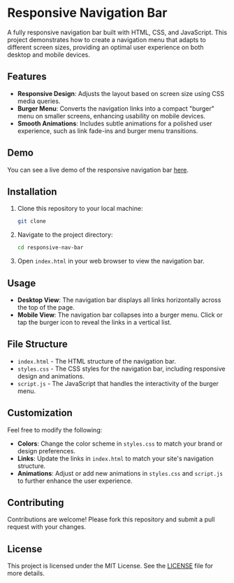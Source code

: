 # Responsive Navigation Bar

A fully responsive navigation bar built with HTML, CSS, and JavaScript. This project demonstrates how to create a navigation menu that adapts to different screen sizes, providing an optimal user experience on both desktop and mobile devices.

## Features

- **Responsive Design**: Adjusts the layout based on screen size using CSS media queries.
- **Burger Menu**: Converts the navigation links into a compact "burger" menu on smaller screens, enhancing usability on mobile devices.
- **Smooth Animations**: Includes subtle animations for a polished user experience, such as link fade-ins and burger menu transitions.

## Demo

You can see a live demo of the responsive navigation bar [here](#).

## Installation

1. Clone this repository to your local machine:
    ```bash
    git clone 
    ```
2. Navigate to the project directory:
    ```bash
    cd responsive-nav-bar
    ```
3. Open `index.html` in your web browser to view the navigation bar.

## Usage

- **Desktop View**: The navigation bar displays all links horizontally across the top of the page.
- **Mobile View**: The navigation bar collapses into a burger menu. Click or tap the burger icon to reveal the links in a vertical list.

## File Structure

- `index.html` - The HTML structure of the navigation bar.
- `styles.css` - The CSS styles for the navigation bar, including responsive design and animations.
- `script.js` - The JavaScript that handles the interactivity of the burger menu.

## Customization

Feel free to modify the following:

- **Colors**: Change the color scheme in `styles.css` to match your brand or design preferences.
- **Links**: Update the links in `index.html` to match your site's navigation structure.
- **Animations**: Adjust or add new animations in `styles.css` and `script.js` to further enhance the user experience.

## Contributing

Contributions are welcome! Please fork this repository and submit a pull request with your changes.

## License

This project is licensed under the MIT License. See the [LICENSE](LICENSE) file for more details.
